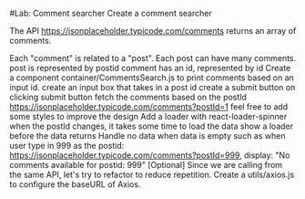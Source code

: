 #Lab: Comment searcher
Create a comment searcher

The API https://jsonplaceholder.typicode.com/comments returns an array of comments.

Each "comment" is related to a "post".
Each post can have many comments.
post is represented by postid
comment has an id, represented by id
Create a component container/CommentsSearch.js to print comments based on an input id.
create an input box that takes in a post id
create a submit button
on clicking submit button fetch the comments based on the postId https://jsonplaceholder.typicode.com/comments?postId=1
feel free to add some styles to improve the design
Add a loader with react-loader-spinner
when the postId changes, it takes some time to load the data
show a loader before the data returns
Handle no data
when data is empty such as when user type in 999 as the postid: https://jsonplaceholder.typicode.com/comments?postId=999, display: "No comments available for postid: 999"
[Optional] Since we are calling from the same API, let's try to refactor to reduce repetition. Create a utils/axios.js to configure the baseURL of Axios.
